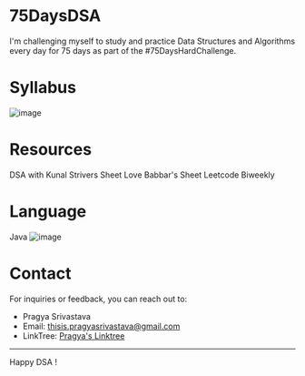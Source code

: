 # 75DaysDSA
I'm challenging myself to study and practice Data Structures and Algorithms every day for 75 days as part of the #75DaysHardChallenge.
# Syllabus
![image](https://github.com/impragya08/75DaysDSA/assets/84717393/bc3e1b45-9620-4d53-970a-0123f2ab9eef)
# Resources
DSA with Kunal
Strivers Sheet
Love Babbar's Sheet
Leetcode Biweekly
# Language
Java
![image](https://github.com/impragya08/75DaysDSA/assets/84717393/b6fb48a4-ec16-4d98-b673-cb00e6f517b6)


# Contact

For inquiries or feedback, you can reach out to:

- Pragya Srivastava
- Email: thisis.pragyasrivastava@gmail.com
- LinkTree: [Pragya's Linktree](https://linktr.ee/itspragya)

---

Happy DSA !
